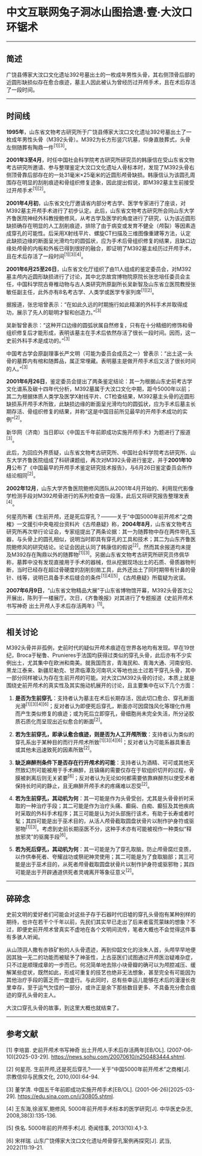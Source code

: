 # 中文互联网兔子洞冰山图拾遗·壹·大汶口环锯术

---

## 简述

广饶县傅家大汶口文化遗址392号墓出土的一枚成年男性头骨，其右侧顶骨后部的近圆形缺损似存在愈合痕迹，墓主人因此被认为曾经历过开颅手术，且在术后存活了一段时间。

---

## 时间线

**1995年**，山东省文物考古研究所于广饶县傅家大汶口文化遗址392号墓出土了一枚成年男性头骨（M392头骨）。M392为长方形竖穴坑墓，仰身直肢葬式，头骨左侧随葬有陶鼎一件<sup>\[1\]\[3\]</sup>。

**2001年3至4月**，时任中国社会科学院考古研究所研究员的韩康信在受山东省文物考古研究所邀请、参与整理鉴定大汶口文化遗址人骨标本时，发现了M392头骨右侧顶骨靠后部存在的一处31毫米×25毫米的近圆形颅骨缺损。韩康信认为该圆孔周围存在明显的刮削痕迹和骨组织修复迹象，因此提出假说，即M392墓主生前接受过开颅手术<sup>\[1\]\[2\]</sup>。

**2001年4月初**，山东省文化厅邀请省内部分考古学、医学专家进行了座谈，对M392墓主开颅手术进行了初步认定。此后，山东省文物考古研究所会同山东大学齐鲁医院神经外科教授鲍修风，从考古学及医学的角度进行了研究，认为该近圆形缺损确存在明显的人工刮削痕迹，排除了由于病变或发育不健全（颅裂）等因素造成穿孔的可能性。后采用X射线平片、螺旋CT扫描及三维图像重建等方法，认定此缺损边缘的断面呈光滑均匀的圆弧状，应为手术后骨组织修复的结果，且缺口边缘处颅骨的内板和外板已得到很好的融合，即证明了M392墓主经历过开颅手术，且在术后存活了一段时间<sup>\[1\]\[3\]\[4\]</sup>。

**2001年6月25至26日**，山东省文化厅组织了由11人组成的鉴定委员会，对M392墓主颅内近圆形缺损进行了讨论，其中北京故宫博物院原院长张忠培任委员会主任，中国科学院古脊椎动物与古人类研究所原副所长吴新智及山东省立医院教授张敏任副主任，此外亦有8名考古学、人类学或医学专家列席<sup>\[1\]\[2\]</sup>。

据报道，张忠培曾表示：“在如此久远的时期施行如此精湛的外科手术并取得成功，展示了先人的聪明才智和创造力。”<sup>\[3\]</sup>

吴新智曾表示：“这种开口边缘的圆弧状属自然修复，只有在十分精细的修饰和骨组织修复后才能形成，表明该墓主在手术后依然存活了很长一段时间。因而，这一史前外科手术是成功的。”<sup>\[3\]</sup>

中国考古学会原副理事长严文明（可能为委员会成员之一）曾表示：“出土这一头骨的墓葬内有棺和随葬品，属正常埋藏。表明墓主是做开颅手术后又活了很长时间的人。”<sup>\[3\]</sup>

**2001年6月26日**，鉴定委员会提出了两条鉴定结论：其一为根据山东史前考古学文化谱系及碳十四年代分析，M392墓属于大汶口文化中期，距今5000年以前；其二为根据体质人类学及医学X射线平片、CT检查结果，M392墓主头骨的近圆形缺损系开颅手术所致，此缺损边缘的断面呈光滑均匀的圆弧状，应为手术后墓主长期存活、骨组织修复的结果，并称“这是中国目前所见最早的开颅手术成功的实例”<sup>\[2\]</sup>。

新华网（济南）当日即以《中国五千年前即成功实施开颅手术》为题进行了报道<sup>\[3\]</sup>。

此后，为回应外界质疑，山东省文物考古研究所、中国社会科学院考古研究所、山东大学齐鲁医院组成了科研课题组，再次对M392头骨进行鉴定，并于**2001年10月**公布了《中国最早的开颅手术鉴定研究技术报告》，与6月26日鉴定委员会所作结论相同<sup>\[2\]</sup>。

**2002年12月**，山东大学齐鲁医院鲍修风团队从2001年4月开始的、利用现代影像学检测手段对M392颅骨进行的系列检查告一段落，此后又将研究报告整理发表<sup>\[4\]</sup>。

何星亮所著《生前开颅，还是死后穿孔？———关于“中国5000年前开颅术”之商榷》一文援引中央电视台资料片《古颅悬疑》称，**2004年8月**，山东省文物考古研究所再次举行论证会，专家组提出了两条论据：其一为随葬物中存在两件带孔玉器，与头骨上的圆孔相似，说明当时即具有穿孔的工具和技术；其二为山东齐鲁医院鲍修风的研究结论。论证会因此认同了韩康信的假说<sup>\[2\]</sup>。然而其余报道均未提及M392存在陶鼎以外的随葬物<sup>\[1\]\[3\]</sup>。另据山东省文物考古研究所研究员佟佩华称，墓葬中没有发现直接用于手术的器械，但从挖掘现场出土的石质、骨质器物判断，当时已经存在超过骨硬度的刮削刻凿工具，此外还出土了同时期带有针鼻的骨针、线等，说明已具备手术后缝合的条件<sup>\[1\]\[4\]\[5\]</sup>，《古颅悬疑》所载疑为讹误。

**2007年6月9日**，“山东省文物精品大展”于山东省博物馆开幕，M392头骨首次公开展出，陈列于一楼展厅。次日，《齐鲁晚报》对其进行了专题报道《史前开颅术书写神奇 出土开颅人手术后存活两年》<sup>\[1\]</sup>。

---

## 相关讨论

M392头骨并非孤例，史前时代的疑似开颅术痕迹在世界各地均有发现。早在19世纪，Broca于秘鲁、Prunieres于法国均获得过类似的穿孔头骨，此后亦有不少实例出土，尤其集中在欧洲和南美。就我国而言，青海民和、青海大通、河南安阳、黑龙江泰来、新疆尼勒克、甘肃临潭及河南巩义等地也出土过若干穿孔头骨，其中一部分同样被认为存在生前开颅的可能。对大汶口M392头骨的讨论，本质上就是围绕史前开颅术的真实性及其实施动机展开的讨论，且主要集中在以下几个方面：

1. **是否为生前穿孔**：支持者认为墓主在术后长期存活，因此切口愈合、穿孔断面光滑<sup>\[1\]\[3\]\[4\]\[6\]</sup>；反对者认为即便死后穿孔，断面亦可因腐蚀风化等理化作用而产生类似修复的痕迹；或为死后立即穿孔，骨细胞尚未完全失活，所分泌胶质石质化而呈现出近似愈合的断面<sup>\[2\]</sup>。

2. **若为生前穿孔，即承认愈合痕迹，则是否为人工开颅所致**：支持者认为类似的穿孔系出于某种目的而行开颅术所致<sup>\[1\]\[3\]\[4\]\[6\]</sup>；反对者认为可能系器具重击或其他未迅速致死的因素所致<sup>\[2\]</sup>。

3. **缺乏麻醉剂条件下是否存在行开颅术的可能**：支持者认为酒精、可可或其他天然致幻剂可能被用于手术麻醉，且镇痛的需要仅存在于软组织切开的过程，骨膜被剥离后则无关紧要<sup>\[6\]</sup>；反对者认为无论如何都需要依靠麻醉剂以使受术者保持长时间的静止，且无麻醉开颅手术的疼痛难以忍受<sup>\[2\]</sup>。

4. **若为生前穿孔，其动机为何**：其一可能是作为头骨受创，尤其是头骨骨折时采取的一种治疗手段；其二可能是作为治疗头痛、癫痫、白痴、癫狂及其他疾病时采取的外科手术程序；其三可能是认为对头部施行该术，有助于长寿或者时髦；其四可能是出于巫术目的，从活人颅骨截取圆盘状骨片以制作护身符或驱邪物<sup>\[1\]\[3\]</sup>。考虑到史前长期巫医不分，这种手术亦有可能被视作一种类似“释放邪灵”的驱魔手段<sup>\[6\]</sup>。

5. **若为死后穿孔，其动机为何**：其一可能是为了穿孔取脑，防止颅骨腐烂变质，以作供奉死者、夸耀战功或祭祀神灵使用；其二可能是为了食取脑部；其三可能是出于巫术目的，从死者颅骨截取圆盘状骨片以制作护身符或驱邪物；其四可能是出于开辟通道供死者灵魂离开等象征意义<sup>\[2\]</sup>。

---

## 碎碎念
史前文明的爱好者们可能会对这些孑存于石器时代旧墟的穿孔头骨抱有某种别样的期待，也许在若干个千年以前，先民们其实早已走出了后来者蛮荒蒙昧的想象？不过，即便史前开颅术曾真实不虚地在各个文明间流传，笔者大概也不会觉得这件事有多骇人听闻。

从山顶洞人撒有赤铁矿粉的人头骨遗迹，再到仰韶文化的涂朱人首，头颅早早地便因其独一无二的功能而被赋予了神圣性，上古巫医们试图通过开颅医治疑难杂症，只不过是顺理成章的一步而已。何况简单地去除小块骨瓣的确可以为颅腔减压、缓解某些症状，既然如此，形成可重复的技艺也绝非无法想象，甚至完全有可能因为其他治疗手段的匮乏而一度盛行。与此同时，总有些幸运儿能够在术后的漫漫长夜里幸存，至于运气欠佳的一部分，或许正是余下那些数目更多、不具备充分愈合痕迹的穿孔头骨的主人。

大汶口穿孔头骨的故事，到这里大概也就结束了。

---

## 参考文献

[1] 李培苗. 史前开颅术书写神奇 出土开颅人手术后存活两年[EB/OL]. (2007-06-10)[2025-03-29]. https://news.sohu.com/20070610/n250483444.shtml.

[2] 何星亮. 生前开颅,还是死后穿孔?——关于“中国5000年前开颅术”之商榷[J]. 宗教信仰与民族文化, 2010,(00):64-94.

[3] 董学清. 中国五千年前即成功实施开颅手术[EB/OL]. (2001-06-26)[2025-03-29]. https://edu.sina.com.cn/i/30805.shtml.

[4] 王东海,徐淑军,鲍修风. 5000年前开颅手术标本的医学研究[J]. 中华医史杂志, 2008,38(3):135-136.

[5] 佚名. 5000年前的开颅手术[J]. 奇闻怪事, 2013(10):4,1-3.

[6] 宋祥瑞. 山东广饶傅家大汶口文化遗址颅骨穿孔案例再探究[J]. 武当, 2022(11):19-21.

